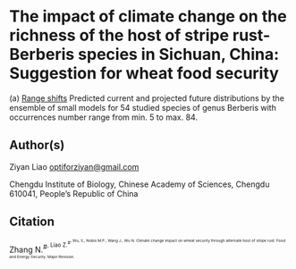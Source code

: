 # The impact of climate change on the richness of the host of stripe rust- Berberis species in Sichuan, China: Suggestion for wheat food security

(a) [Range shifts](https://github.com/optiforziyan/Berberis_study_2020/blob/master/Range%20shift%20of%2054%20studied%20species%20under%20future%20climate%20change.pdf) 
Predicted current and projected future distributions by the ensemble of small models for 54 studied species of genus Berberis with occurrences number range from min. 5 to max. 84. 



## Author(s)

Ziyan Liao optiforziyan@gmail.com

Chengdu Institute of Biology, Chinese Academy of Sciences, Chengdu 610041, People’s Republic of China


## Citation

Zhang N.<sup>#<sup>, Liao Z.<sup>#<sup>, Wu, S., Nobis M.P., Wang J., Wu N. Climate change impact on wheat security through alternate host of stripe rust. Food and Energy Security. Major Revision.
